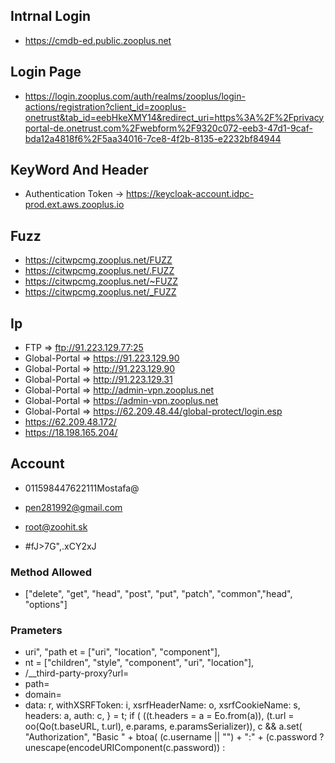 ## Intrnal Login 

- https://cmdb-ed.public.zooplus.net 

## Login Page 

- https://login.zooplus.com/auth/realms/zooplus/login-actions/registration?client_id=zooplus-onetrust&tab_id=eebHkeXMY14&redirect_uri=https%3A%2F%2Fprivacyportal-de.onetrust.com%2Fwebform%2F9320c072-eeb3-47d1-9caf-bda12a4818f6%2F5aa34016-7ce8-4f2b-8135-e2232bf84944

## KeyWord And Header 

- Authentication Token -> https://keycloak-account.idpc-prod.ext.aws.zooplus.io

## Fuzz 

- https://citwpcmg.zooplus.net/FUZZ
- https://citwpcmg.zooplus.net/.FUZZ
- https://citwpcmg.zooplus.net/~FUZZ
- https://citwpcmg.zooplus.net/_FUZZ


## Ip 

- FTP => ftp://91.223.129.77:25
- Global-Portal => https://91.223.129.90
- Global-Portal	=> http://91.223.129.90
- Global-Portal => http://91.223.129.31 
- Global-Portal => http://admin-vpn.zooplus.net
- Global-Portal => https://admin-vpn.zooplus.net 
- Global-Portal => https://62.209.48.44/global-protect/login.esp
- https://62.209.48.172/
- https://18.198.165.204/

## Account 

- 011598447622111Mostafa@
- pen281992@gmail.com

- root@zoohit.sk
- #fJ>7G",.xCY2xJ

### Method Allowed 

- ["delete", "get", "head", "post", "put", "patch", "common","head", "options"] 

### Prameters 

- uri", "path et = ["uri", "location", "component"],
- nt = ["children", "style", "component", "uri", "location"],
- /__third-party-proxy?url=
- path=
- domain=
- data: r,
            withXSRFToken: i,
            xsrfHeaderName: o,
            xsrfCookieName: s,
            headers: a,
            auth: c,
          } = t;
        if (
          ((t.headers = a = Eo.from(a)),
          (t.url = oo(Qo(t.baseURL, t.url), e.params, e.paramsSerializer)),
          c &&
            a.set(
              "Authorization",
              "Basic " +
                btoa(
                  (c.username || "") +
                    ":" +
                    (c.password ? unescape(encodeURIComponent(c.password)) : 

